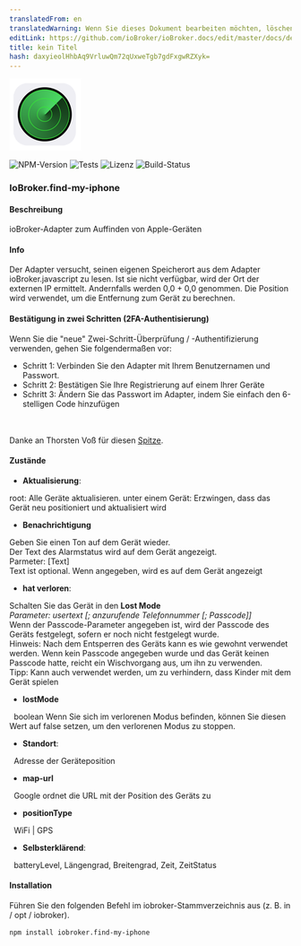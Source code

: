 ```yaml
---
translatedFrom: en
translatedWarning: Wenn Sie dieses Dokument bearbeiten möchten, löschen Sie bitte das Feld "translationsFrom". Andernfalls wird dieses Dokument automatisch erneut übersetzt
editLink: https://github.com/ioBroker/ioBroker.docs/edit/master/docs/de/adapterref/iobroker.find-my-iphone/README.md
title: kein Titel
hash: daxyieolHhbAq9VrluwQm72qUxweTgb7gdFxgwRZXyk=
---
```

![Logo](../../../en/adapterref/iobroker.find-my-iphone/admin/find-my-iphone.png)

![NPM-Version](http://img.shields.io/npm/v/iobroker.find-my-iphone.svg)
![Tests](http://img.shields.io/travis/soef/ioBroker.find-my-iphone/master.svg)
![Lizenz](https://img.shields.io/badge/license-MIT-blue.svg?style=flat)
![Build-Status](https://ci.appveyor.com/api/projects/status/9n5s1wgam59b4fv9?svg=true)

### IoBroker.find-my-iphone
#### Beschreibung
ioBroker-Adapter zum Auffinden von Apple-Geräten

#### Info
Der Adapter versucht, seinen eigenen Speicherort aus dem Adapter ioBroker.javascript zu lesen. Ist sie nicht verfügbar, wird der Ort der externen IP ermittelt. Andernfalls werden 0,0 + 0,0 genommen. Die Position wird verwendet, um die Entfernung zum Gerät zu berechnen.

#### Bestätigung in zwei Schritten (2FA-Authentisierung)
Wenn Sie die "neue" Zwei-Schritt-Überprüfung / -Authentifizierung verwenden, gehen Sie folgendermaßen vor:

- Schritt 1: Verbinden Sie den Adapter mit Ihrem Benutzernamen und Passwort.
- Schritt 2: Bestätigen Sie Ihre Registrierung auf einem Ihrer Geräte
- Schritt 3: Ändern Sie das Passwort im Adapter, indem Sie einfach den 6-stelligen Code hinzufügen

<br><br> Danke an Thorsten Voß für diesen [Spitze](https://github.com/soef/ioBroker.find-my-iphone/issues/3#issuecomment-289200613).

#### Zustände
- **Aktualisierung**: <br>

root: Alle Geräte aktualisieren.
unter einem Gerät: Erzwingen, dass das Gerät neu positioniert und aktualisiert wird

- **Benachrichtigung** <br>

Geben Sie einen Ton auf dem Gerät wieder. <br> Der Text des Alarmstatus wird auf dem Gerät angezeigt. <br> Parmeter: [Text] <br> Text ist optional. Wenn angegeben, wird es auf dem Gerät angezeigt

- **hat verloren**: <br>

Schalten Sie das Gerät in den **Lost Mode** <br> *Parameter: usertext [; anzurufende Telefonnummer [; Passcode]]* <br> Wenn der Passcode-Parameter angegeben ist, wird der Passcode des Geräts festgelegt, sofern er noch nicht festgelegt wurde. <br> Hinweis: Nach dem Entsperren des Geräts kann es wie gewohnt verwendet werden. Wenn kein Passcode angegeben wurde und das Gerät keinen Passcode hatte, reicht ein Wischvorgang aus, um ihn zu verwenden. <br> Tipp: Kann auch verwendet werden, um zu verhindern, dass Kinder mit dem Gerät spielen

- **lostMode** <br>

  boolean Wenn Sie sich im verlorenen Modus befinden, können Sie diesen Wert auf false setzen, um den verlorenen Modus zu stoppen.

- **Standort**: <br>

  Adresse der Geräteposition

- **map-url** <br>

  Google ordnet die URL mit der Position des Geräts zu

- **positionType** <br>

  WiFi | GPS

- **Selbsterklärend**: <br>

  batteryLevel, Längengrad, Breitengrad, Zeit, ZeitStatus

#### Installation
Führen Sie den folgenden Befehl im iobroker-Stammverzeichnis aus (z. B. in / opt / iobroker).

```
npm install iobroker.find-my-iphone
```

<!--

## License
The MIT License (MIT)

Copyright (c) 2016-2017 soef <soef@gmx.net>

Permission is hereby granted, free of charge, to any person obtaining a copy
of this software and associated documentation files (the "Software"), to deal
in the Software without restriction, including without limitation the rights
to use, copy, modify, merge, publish, distribute, sublicense, and/or sell
copies of the Software, and to permit persons to whom the Software is
furnished to do so, subject to the following conditions:

The above copyright notice and this permission notice shall be included in
all copies or substantial portions of the Software.

THE SOFTWARE IS PROVIDED "AS IS", WITHOUT WARRANTY OF ANY KIND, EXPRESS OR
IMPLIED, INCLUDING BUT NOT LIMITED TO THE WARRANTIES OF MERCHANTABILITY,
FITNESS FOR A PARTICULAR PURPOSE AND NONINFRINGEMENT. IN NO EVENT SHALL THE
AUTHORS OR COPYRIGHT HOLDERS BE LIABLE FOR ANY CLAIM, DAMAGES OR OTHER
LIABILITY, WHETHER IN AN ACTION OF CONTRACT, TORT OR OTHERWISE, ARISING FROM,
OUT OF OR IN CONNECTION WITH THE SOFTWARE OR THE USE OR OTHER DEALINGS IN
THE SOFTWARE.
-->